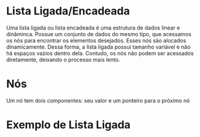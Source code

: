 # Lista Ligada/Encadeada
Uma lista ligada ou lista encadeada é uma estrutura de dados linear e dinâminca. Possue um conjunto de dados do mesmo tipo, que acessamos os nós para encontrar os elementos desejados. Esses nós são alocados dinamicamente. Dessa forma, a lista ligada possui tamanho variável e não há espaços vazios dentro dela. Contudo, os nós não podem ser acessados diretamente, deixando o processo mais lento.

# Nós
Um nó tem dois componentes: seu valor e um ponteiro para o próximo nó

# Exemplo de Lista Ligada


